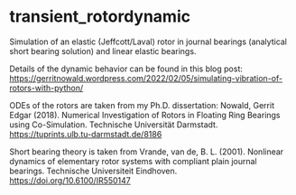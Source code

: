 # transient_rotordynamic
Simulation of an elastic (Jeffcott/Laval) rotor in journal bearings (analytical short bearing solution) and linear elastic bearings.

Details of the dynamic behavior can be found in this blog post: https://gerritnowald.wordpress.com/2022/02/05/simulating-vibration-of-rotors-with-python/

ODEs of the rotors are taken from my Ph.D. dissertation:
Nowald, Gerrit Edgar (2018). Numerical Investigation of Rotors in Floating Ring Bearings using Co-Simulation. Technische Universität Darmstadt. https://tuprints.ulb.tu-darmstadt.de/8186

Short bearing theory is taken from
Vrande, van de, B. L. (2001). Nonlinear dynamics of elementary rotor systems with compliant plain journal bearings. Technische Universiteit Eindhoven. https://doi.org/10.6100/IR550147
